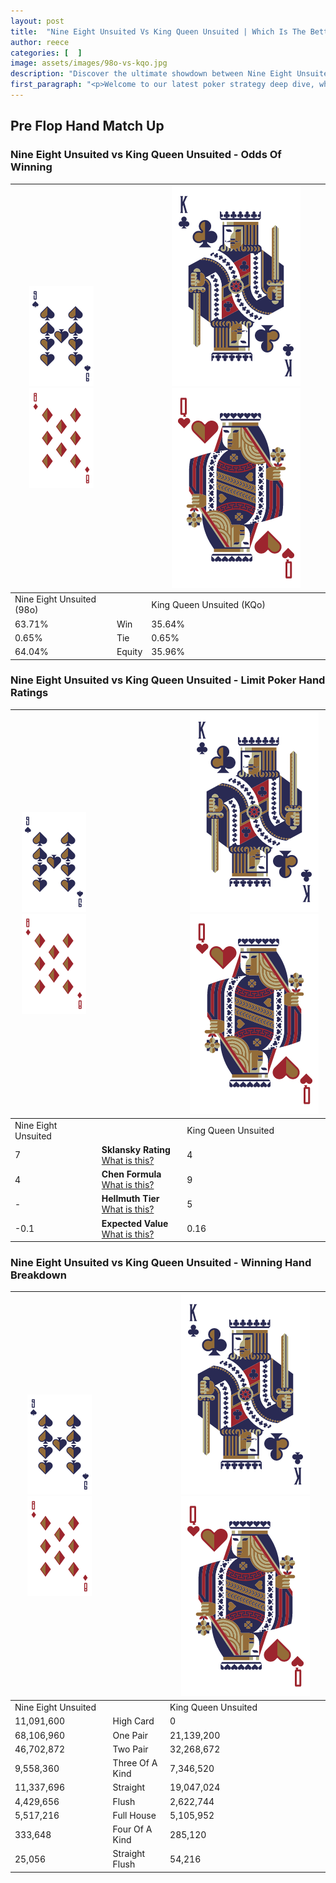 ```yaml
---
layout: post
title:  "Nine Eight Unsuited Vs King Queen Unsuited | Which Is The Better Hand In Poker? A Complete Guide"
author: reece
categories: [  ]
image: assets/images/98o-vs-kqo.jpg
description: "Discover the ultimate showdown between Nine Eight Unsuited and King Queen Unsuited in poker! Uncover the odds, strategies, and scenarios where one hand triumphs over the other. Get ready to up your poker game with this thrilling analysis."
first_paragraph: "<p>Welcome to our latest poker strategy deep dive, where we're pitting two distinct hands against each other in a high-stakes showdown: Nine Eight Unsuited vs King Queen Unsuited.</p><p>In the dynamic world of poker, every decision counts, and knowing which hand holds the upper hand is key to your success at the table.</p><p>In this article, we'll dissect these two hands, explore the scenarios where one dominates the other, and equip you with the knowledge to make strategic choices that can tip the odds in your favor.</p><p>Get ready to unravel the intriguing dynamics of these poker hands and elevate your game to new heights.</p>"
---
```




[comment]: # (sp0)

## Pre Flop Hand Match Up

<div class="table hand-ratings" markdown="1"> 



### Nine Eight Unsuited vs King Queen Unsuited - Odds Of Winning


    
| ![image info](assets/images/hand1/9.png) ![image info](assets/images/hand1/8o.png) |  | ![image info](assets/images/hand2/K.png) ![image info](assets/images/hand2/Qo.png) |
| -------- | -------- | -------- |
| Nine Eight Unsuited (98o) |  | King Queen Unsuited (KQo) |
| 63.71% | Win | 35.64% |
| 0.65% | Tie | 0.65% |
| 64.04% | Equity | 35.96% |




[comment]: # (sp1)



### Nine Eight Unsuited vs King Queen Unsuited - Limit Poker Hand Ratings


    
| ![image info](assets/images/hand1/9.png) ![image info](assets/images/hand1/8o.png) |  | ![image info](assets/images/hand2/K.png) ![image info](assets/images/hand2/Qo.png) |
| -------- | -------- | -------- |
| Nine Eight Unsuited |  | King Queen Unsuited |
| 7 | **Sklansky Rating** [What is this?](/sklansky-rating-explained) | 4 |
| 4 | **Chen Formula** [What is this?](/chen-formula-explained) | 9 |
| - | **Hellmuth Tier** [What is this?](/Hellmuth-tier-explained) | 5 |
| -0.1 | **Expected Value** [What is this?](/expected-value-explained) | 0.16 |




[comment]: # (sp2)



### Nine Eight Unsuited vs King Queen Unsuited - Winning Hand Breakdown


    
| ![image info](assets/images/hand1/9.png) ![image info](assets/images/hand1/8o.png) |  | ![image info](assets/images/hand2/K.png) ![image info](assets/images/hand2/Qo.png) |
| -------- | -------- | -------- |
| Nine Eight Unsuited |  | King Queen Unsuited |
| 11,091,600 | High Card | 0 |
| 68,106,960 | One Pair | 21,139,200 |
| 46,702,872 | Two Pair | 32,268,672 |
| 9,558,360 | Three Of A Kind | 7,346,520 |
| 11,337,696 | Straight | 19,047,024 |
| 4,429,656 | Flush | 2,622,744 |
| 5,517,216 | Full House | 5,105,952 |
| 333,648 | Four Of A Kind | 285,120 |
| 25,056 | Straight Flush | 54,216 |




[comment]: # (sp3)



</div>

[comment]: # (sp4)



[comment]: # (sp5)

